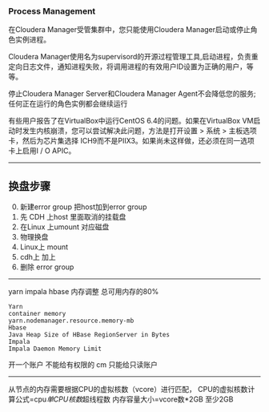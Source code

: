 ### Process Management
在Cloudera Manager受管集群中，您只能使用Cloudera Manager启动或停止角色实例进程。

Cloudera Manager使用名为supervisord的开源过程管理工具,启动进程，负责重定向日志文件，通知进程失败，将调用进程的有效用户ID设置为正确的用户，等等。

停止Cloudera Manager Server和Cloudera Manager Agent不会降低您的服务;任何正在运行的角色实例都会继续运行


有些用户报告了在VirtualBox中运行CentOS 6.4的问题。如果在VirtualBox VM启动时发生内核崩溃，您可以尝试解决此问题，方法是打开设置 > 系统 > 主板选项卡，然后为芯片集选择 ICH9而不是PIIX3。如果尚未这样做，还必须在同一选项卡上启用I / O APIC。


---
## 换盘步骤
0. 新建error group 把host加到error group
1. 先 CDH 上host 里面取消的挂载盘 
2. 在Linux 上umount 对应磁盘
3. 物理换盘 
4. Linux上 mount
5. cdh上 加上
6. 删除 error group


---
yarn impala hbase 内存调整 总可用内存的80%

```
Yarn
container memory 
yarn.nodemanager.resource.memory-mb
Hbase
Java Heap Size of HBase RegionServer in Bytes
Impala
Impala Daemon Memory Limit
```



开一个账户 不能给有权限的
cm 只能给只读账户


----
从节点的内存需要根据CPU的虚拟核数（vcore）进行匹配，
CPU的虚拟核数计算公式=cpu*单CPU核数*超线程数
内存容量大小=vcore数*2GB 至少2GB



